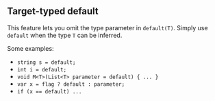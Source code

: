 Target-typed default
--------------------

This feature lets you omit the type parameter in `default(T)`. Simply use `default` when the type `T` can be inferred.

Some examples:
- `string s = default;`
- `int i = default;`
- `void M<T>(List<T> parameter = default) { ... }`
- `var x = flag ? default : parameter;`
- `if (x == default) ...`


